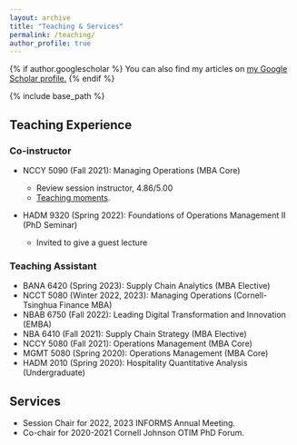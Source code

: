 ```yaml
---
layout: archive
title: "Teaching & Services"
permalink: /teaching/
author_profile: true
---
```


{% if author.googlescholar %}
  You can also find my articles on <u><a href="{{author.googlescholar}}">my Google Scholar profile</a>.</u>
{% endif %}

{% include base_path %}

## Teaching Experience
### Co-instructor
* NCCY 5090 (Fall 2021): Managing Operations (MBA Core)
  * Review session instructor, 4.86/5.00
  * [Teaching moments](/teaching_pics).

* HADM 9320 (Spring 2022): Foundations of Operations Management II (PhD Seminar)
  * Invited to give a guest lecture

### Teaching Assistant
* BANA 6420 (Spring 2023): Supply Chain Analytics (MBA Elective)
* NCCT 5080 (Winter 2022, 2023): Managing Operations (Cornell-Tsinghua Finance MBA)
* NBAB 6750 (Fall 2022): Leading Digital Transformation and Innovation (EMBA)
* NBA 6410 (Fall 2021): Supply Chain Strategy (MBA Elective)
* NCCY 5080 (Fall 2021): Operations Management (MBA Core)
* MGMT 5080 (Spring 2020): Operations Management (MBA Core)
* HADM 2010 (Spring 2020): Hospitality Quantitative Analysis (Undergraduate)

## Services
* Session Chair for 2022, 2023 INFORMS Annual Meeting.
* Co-chair for 2020-2021 Cornell Johnson OTIM PhD Forum. 
